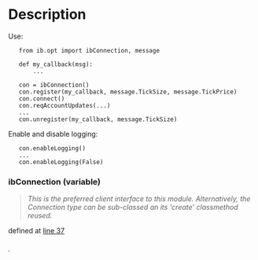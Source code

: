 # Description #


Use:
```
   from ib.opt import ibConnection, message

   def my_callback(msg):
       ...

   con = ibConnection()
   con.register(my_callback, message.TickSize, message.TickPrice)
   con.connect()
   con.reqAccountUpdates(...)
   ...
   con.unregister(my_callback, message.TickSize)
```

Enable and disable logging:

```
   con.enableLogging()
   ...
   con.enableLogging(False)
```

### ibConnection (variable) ###

> _This is the preferred client interface to this module. Alternatively, the Connection type can be sub-classed an its 'create' classmethod reused._

defined at [line 37](http://code.google.com/p/ibpy/source/browse/trunk/ib/opt/__init__.py#37)
###### . ######

